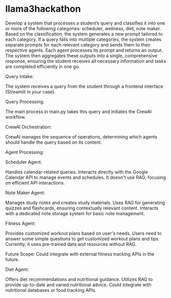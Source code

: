 # llama3hackathon

Develop a system that processes a student’s query and classifies it into one or more of the following categories: scheduler, wellness, diet, note maker. Based on the classification, the system generates a new prompt tailored to each category. If a query falls into multiple categories, the system creates separate prompts for each relevant category and sends them to their respective agents. Each agent processes its prompt and returns an output. The system then aggregates these outputs into a single, comprehensive response, ensuring the student receives all necessary information and tasks are completed efficiently in one go.

Query Intake:

The system receives a query from the student through a frontend interface (Streamlit in your case).


Query Processing:

The main process in main.py takes this query and initiates the CrewAI workflow.


CrewAI Orchestration:

CrewAI manages the sequence of operations, determining which agents should handle the query based on its content.


Agent Processing:

Scheduler Agent:

Handles calendar-related queries.
Interacts directly with the Google Calendar API to manage events and schedules.
It doesn't use RAG, focusing on efficient API interactions.


Note Maker Agent:

Manages study notes and creates study materials.
Uses RAG for generating quizzes and flashcards, ensuring contextually relevant content.
Interacts with a dedicated note storage system for basic note management.


Fitness Agent:

Provides customized workout plans based on user's needs.
Users need to answer some simple questions to get customized workout plans and tips
Currently, it uses pre-trained data and resources without RAG.

Future Scope: Could integrate with external fitness tracking APIs in the future.


Diet Agent:

Offers diet recommendations and nutritional guidance.
Utilizes RAG to provide up-to-date and varied nutritional advice.
Could integrate with nutritional databases or food tracking APIs.

